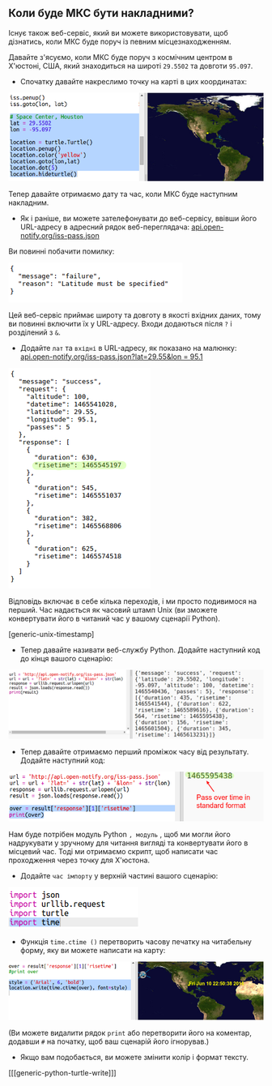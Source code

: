 ## Коли буде МКС бути накладними?

Існує також веб-сервіс, який ви можете використовувати, щоб дізнатись, коли МКС буде поруч із певним місцезнаходженням.

Давайте з'ясуємо, коли МКС буде поруч з космічним центром в Х'юстоні, США, який знаходиться на широті `29.5502` та довготи `95.097`.

+ Спочатку давайте накреслимо точку на карті в цих координатах:

![знімок екрану](images/iss-houston.png)

Тепер давайте отримаємо дату та час, коли МКС буде наступним накладним.

+ Як і раніше, ви можете зателефонувати до веб-сервісу, ввівши його URL-адресу в адресний рядок веб-переглядача: <a href="http://api.open-notify.org/iss-pass.json" target="_blank">api.open-notify.org/iss-pass.json</a>

Ви повинні побачити помилку:

![скріншот](images/iss-pass-error.png)

Цей веб-сервіс приймає широту та довготу в якості вхідних даних, тому ви повинні включити їх у URL-адресу. Входи додаються після `?` і розділений з `&`.

+ Додайте `лат` та `вхідні` в URL-адресу, як показано на малюнку: <a href="http://api.open-notify.org/iss-pass.json?lat=29.55&lon=95.1" target="_blank">api.open-notify.org/iss-pass.json?lat=29.55&lon = 95.1</a>

![Знімок екрану](images/iss-passtimes.png)

Відповідь включає в себе кілька переходів, і ми просто подивимося на перший. Час надається як часовий штамп Unix (ви зможете конвертувати його в читаний час у вашому сценарії Python).

[generic-unix-timestamp]

+ Тепер давайте називати веб-службу Python. Додайте наступний код до кінця вашого сценарію:

![скріншот](images/iss-passover.png)

+ Тепер давайте отримаємо перший проміжок часу від результату. Додайте наступний код:

![скріншот](images/iss-print-pass.png)

Нам буде потрібен модуль Python `, модуль` , щоб ми могли його надрукувати у зручному для читання вигляді та конвертувати його в місцевий час. Тоді ми отримаємо скрипт, щоб написати час проходження через точку для Х'юстона.

+ Додайте `час імпорту` у верхній частині вашого сценарію:

![скріншот](images/iss-time.png)

+ Функція `time.ctime ()` перетворить часову печатку на читабельну форму, яку ви можете написати на карту:

![скріншот](images/iss-pass-write.png)

(Ви можете видалити рядок `print` або перетворити його на коментар, додавши `#` на початку, щоб ваш сценарій його ігнорував.)

+ Якщо вам подобається, ви можете змінити колір і формат тексту. 

[[[generic-python-turtle-write]]]